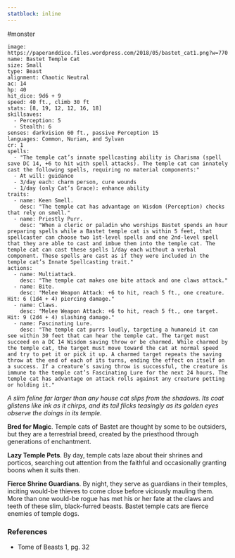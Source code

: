 ```yaml
---
statblock: inline
---
```

 #monster 

```statblock
image: https://paperanddice.files.wordpress.com/2018/05/bastet_cat1.png?w=770
name: Bastet Temple Cat
size: Small
type: Beast
alignment: Chaotic Neutral
ac: 14
hp: 40
hit_dice: 9d6 + 9
speed: 40 ft., climb 30 ft
stats: [8, 19, 12, 12, 16, 18]
skillsaves:
  - Perception: 5
  - Stealth: 6
senses: darkvision 60 ft., passive Perception 15
languages: Common, Nurian, and Sylvan
cr: 1
spells:
  - "The temple cat’s innate spellcasting ability is Charisma (spell save DC 14, +6 to hit with spell attacks). The temple cat can innately cast the following spells, requiring no material components:"
  - At will: guidance
  - 3/day each: charm person, cure wounds
  - 1/day (only Cat’s Grace): enhance ability
traits:
  - name: Keen Smell.
    desc: "The temple cat has advantage on Wisdom (Perception) checks that rely on smell."
  - name: Priestly Purr.
    desc: "When a cleric or paladin who worships Bastet spends an hour preparing spells while a Bastet temple cat is within 5 feet, that spellcaster can choose two 1st-level spells and one 2nd-level spell that they are able to cast and imbue them into the temple cat. The temple cat can cast these spells 1/day each without a verbal component. These spells are cast as if they were included in the temple cat’s Innate Spellcasting trait."
actions:
  - name: Multiattack.
    desc: "The temple cat makes one bite attack and one claws attack."
  - name: Bite.
    desc: "Melee Weapon Attack: +6 to hit, reach 5 ft., one creature. Hit: 6 (1d4 + 4) piercing damage."
  - name: Claws.
    desc: "Melee Weapon Attack: +6 to hit, reach 5 ft., one target. Hit: 9 (2d4 + 4) slashing damage."
  - name: Fascinating Lure.
    desc: "The temple cat purrs loudly, targeting a humanoid it can see within 30 feet that can hear the temple cat. The target must succeed on a DC 14 Wisdom saving throw or be charmed. While charmed by the temple cat, the target must move toward the cat at normal speed and try to pet it or pick it up. A charmed target repeats the saving throw at the end of each of its turns, ending the effect on itself on a success. If a creature’s saving throw is successful, the creature is immune to the temple cat’s Fascinating Lure for the next 24 hours. The temple cat has advantage on attack rolls against any creature petting or holding it."
```

*A slim feline far larger than any house cat slips from the shadows. Its coat glistens like ink as it chirps, and its tail flicks teasingly as its golden eyes observe the doings in its temple.*

**Bred for Magic**. Temple cats of Bastet are thought by some to be outsiders, but they are a terrestrial breed, created by the priesthood through generations of enchantment.

**Lazy Temple Pets**. By day, temple cats laze about their shrines and porticos, searching out attention from the faithful and occasionally granting boons when it suits then.

**Fierce Shrine Guardians**. By night, they serve as guardians in their temples, inciting would-be thieves to come close before viciously mauling them. More than one would-be rogue has met his or her fate at the claws and teeth of these slim, black-furred beasts. Bastet temple cats are fierce enemies of temple dogs.

### References

* Tome of Beasts 1, pg. 32
